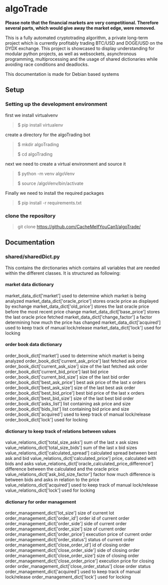 # algoTrade


<p><strong>Please note that the financial markets are very competitional. Therefore several parts, which would give away the market edge, were removed.</strong></p>


This is a fully automated cryptotrading algorithm, a private long-term project which is currently profitably trading BTC/USD and DOGE/USD on the DYDX exchange. This project is showcased to display understanding for modular python projects, as well as websockets, asynchronous programming, multiprocessing and the usage of shared dictionaries while avoiding race conditions and deadlocks. 

This documentation is made for Debian based systems

## Setup

### Setting up the development environment

first we install virtualvenv

> $ pip install virtualenv

create a directory for the algoTrading bot

> $ mkdir algoTrading
> 
> $ cd algoTrading

next we need to create a virtual environment and source it

> $ python -m venv algoVenv
> 
> $ source /algoVenv/bin/activate

Finally we need to install the required packages

> $ pip install -r requirements.txt


### clone the repository 

> git clone https://github.com/CacheMeIfYouCan1/algoTrade/


## Documentation

### shared/sharedDict.py

This contains the dirctionaries which contains all variables that are needed within the different classes. It is structured as following:

#### market data dictionary

market_data_dict['market']                                       used to determine which market is being analyzed 
market_data_dict['oracle_price']                                 stores oracle price as displayed by exchange
market_data_dict['old_price']                                    stores the last oracle price before the most recent price change
market_data_dict['base_price']                                   stores the last oracle price fetched
market_data_dict['change_factor']                                a factor determining how much the price has changed 
market_data_dict['acquired']                                     used to keep track of manual lock/release
market_data_dict['lock']                                         used for locking

#### order book data dictionary

order_book_dict['market']                                         used to determine which market is being analyzed 
order_book_dict['current_ask_price']                              last fetched ask price
order_book_dict['current_ask_size']                               size of the last fetched ask order
order_book_dict['current_bid_price']                              last bid price
order_book_dict['current_bid_size']                               size of the last bid order
order_book_dict['best_ask_price']                                 best ask price of the last x orders
order_book_dict['best_ask_size']                                  size of the last best ask order
order_book_dict['best_bid_price']                                 best bid price of the last x orders
order_book_dict['best_bid_size']                                  size of the last best bid order
order_book_dict['asks_list']                                      list containing ask price and size
order_book_dict['bids_list']                                      list containing bid price and size
order_book_dict['acquired']                                       used to keep track of manual lock/release
order_book_dict['lock']                                           used for locking

#### dictionary to keep track of relations between values

value_relations_dict['total_size_asks']                           sum of the last x ask sizes
value_relations_dict['total_size_bids']                           sum of the last x bid sizes        
value_relations_dict['calculated_spread']                         calculated spread between best ask and bid
value_relations_dict['calculated_price']                          price, calculated with bids and asks 
value_relations_dict['oracle_calculated_price_difference']        difference between the calculated and the oracle price
value_relations_dict['ask_bid_size_factor']                       factor how much difference is between bids and asks in relation to the price
value_relations_dict['acquired']                                  used to keep track of manual lock/release     
value_relations_dict['lock']                                      used for locking

#### dictionary for order management                  

order_management_dict['lot_size']                                 size of current lot
order_management_dict['order_id']                                 order id of current order
order_management_dict['order_side']                               side of current order
order_management_dict['order_size']                               size of current order
order_management_dict['order_price']                              execution price of current order
order_management_dict['order_status']                             status of current order
order_management_dict['close_order_id']                           id of closing order
order_management_dict['close_order_side']                         side of closing order
order_management_dict['close_order_size']                         size of closing order
order_management_dict['close_order_price']                        execution price for closing order
order_management_dict['close_order_status']                       close order status
order_management_dict['acquired']                                 used to keep track of manual lock/release
order_management_dict['lock']                                     used for locking





